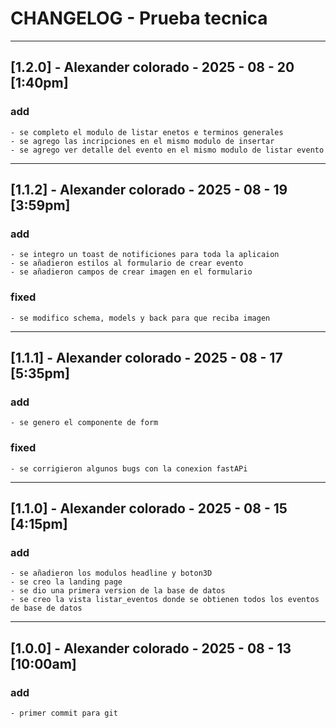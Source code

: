 
# CHANGELOG - Prueba tecnica



-----

## [1.2.0] - Alexander colorado - 2025 - 08 - 20 [1:40pm]

### add
    - se completo el modulo de listar enetos e terminos generales
    - se agrego las incripciones en el mismo modulo de insertar
    - se agrego ver detalle del evento en el mismo modulo de listar evento

-----

## [1.1.2] - Alexander colorado - 2025 - 08 - 19 [3:59pm]

### add
    - se integro un toast de notificiones para toda la aplicaion
    - se añadieron estilos al formulario de crear evento
    - se añadieron campos de crear imagen en el formulario

### fixed
    - se modifico schema, models y back para que reciba imagen


-----

## [1.1.1] - Alexander colorado - 2025 - 08 - 17 [5:35pm]

### add
    - se genero el componente de form

### fixed 
    - se corrigieron algunos bugs con la conexion fastAPi

-----

## [1.1.0] - Alexander colorado - 2025 - 08 - 15 [4:15pm]

### add
    - se añadieron los modulos headline y boton3D
    - se creo la landing page
    - se dio una primera version de la base de datos
    - se creo la vista listar_eventos donde se obtienen todos los eventos de base de datos


-----

## [1.0.0] - Alexander colorado - 2025 - 08 - 13 [10:00am]

### add
    - primer commit para git
